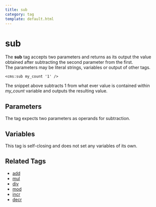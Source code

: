 ```yaml
---
title: sub
category: tag
template: default.html
---
```


# sub

The **sub** tag accepts two parameters and returns as its output the value obtained after subtracting the second parameter from the first.<br/>
The parameters may be literal strings, variables or output of other tags.

```
<cms:sub my_count '1' />
```

The snippet above subtracts 1 from what ever value is contained within _my\_count_ variable and outputs the resulting value.

## Parameters

The tag expects two parameters as operands for subtraction.

## Variables

This tag is self-closing and does not set any variables of its own.

## Related Tags

*   [add](../add.html)
*   [mul](../mul.html)
*   [div](../div.html)
*   [mod](../mod.html)
*   [incr](../incr.html)
*   [decr](../decr.html)
